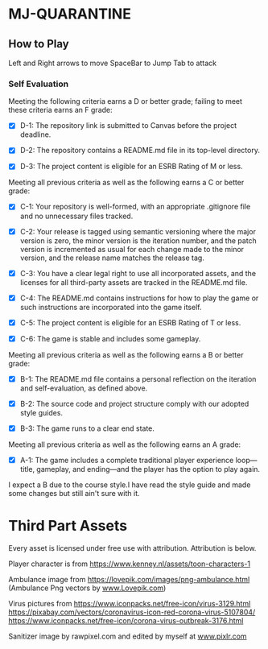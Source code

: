 # MJ-QUARANTINE

## How to Play

Left and Right arrows to move
SpaceBar to Jump
Tab to attack

### Self Evaluation

Meeting the following criteria earns a D or better grade; failing to meet these criteria earns an F grade:
- [x]  D-1: The repository link is submitted to Canvas before the project deadline.

- [x] D-2: The repository contains a README.md file in its top-level directory.

- [x] D-3: The project content is eligible for an ESRB Rating of M or less.

Meeting all previous criteria as well as the following earns a C or better grade:

- [x] C-1: Your repository is well-formed, with an appropriate .gitignore file and no unnecessary files tracked.

- [x] C-2: Your release is tagged using semantic versioning where the major version is zero, the minor version is the iteration number, and the patch version is 
incremented as usual for each change made to the minor version, and the release name matches the release tag.

- [x] C-3: You have a clear legal right to use all incorporated assets, and the licenses for all third-party assets are tracked in the README.md file.

- [x] C-4: The README.md contains instructions for how to play the game or such instructions are incorporated into the game itself.

- [x] C-5: The project content is eligible for an ESRB Rating of T or less.

- [x] C-6: The game is stable and includes some gameplay.

Meeting all previous criteria as well as the following earns a B or better grade:

- [x] B-1: The README.md file contains a personal reflection on the iteration and self-evaluation, as defined above.

- [x] B-2: The source code and project structure comply with our adopted style guides.

- [x] B-3: The game runs to a clear end state.

Meeting all previous criteria as well as the following earns an A grade:

- [x] A-1: The game includes a complete traditional player experience loop—title, gameplay, and ending—and the player has the option to play again.

I expect a B due to the course style.I have read the style guide and made some changes but still ain't sure with it. 

# Third Part Assets

Every asset is licensed under free use with attribution. Attribution is below.

Player character is from https://www.kenney.nl/assets/toon-characters-1 

Ambulance image from https://lovepik.com/images/png-ambulance.html (Ambulance Png vectors by www.Lovepik.com)

Virus pictures from https://www.iconpacks.net/free-icon/virus-3129.html 
https://pixabay.com/vectors/coronavirus-icon-red-corona-virus-5107804/
https://www.iconpacks.net/free-icon/corona-virus-outbreak-3176.html

Sanitizer image by  rawpixel.com and edited by myself at www.pixlr.com

